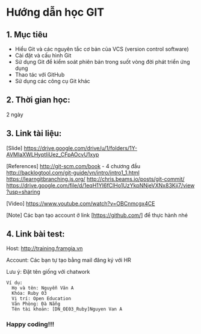# Hướng dẫn học GIT

## 1. Mục tiêu
- Hiểu Git và các nguyên tắc cơ bản của VCS (version control software)
- Cài đặt và cấu hình Git
- Sử dụng Git để kiểm soát phiên bản trong suốt vòng đời phát triển ứng dụng
- Thao tác với GitHub
- Sử dụng các công cụ Git khác

## 2. Thời gian học:
2 ngày

## 3. Link tài liệu:
[Slide]
	https://drive.google.com/drive/u/1/folders/1Y-AVMIaXWLHyptIiUez_CFpAOcvU1xyp
	
[References]
	http://git-scm.com/book - 4 chương đầu 
	http://backlogtool.com/git-guide/vn/intro/intro1_1.html
	https://learngitbranching.js.org/
	http://chris.beams.io/posts/git-commit/
	https://drive.google.com/file/d/1eqH1YI6fClHo1UzYkpNNjeVXNx83Kji7/view?usp=sharing
	

[Video]
	https://www.youtube.com/watch?v=OBCnmcgx4CE
	

[Note]
	Các bạn tạo account ở link [https://github.com/] để thực hành nhé

## 4. Link bài test:
Host: http://training.framgia.vn

Account: Các bạn tự tạo bằng mail đăng ký với HR

Lưu ý: Đặt tên giống với chatwork
```
Ví dụ:
  Họ và tên: Nguyễn Văn A
  Khóa: Ruby 03
  Vị trí: Open Education
  Văn Phòng: Đà Nẵng
  Tên tài khoản: [DN_OE03_Ruby]Nguyen Van A
```

### Happy coding!!!
